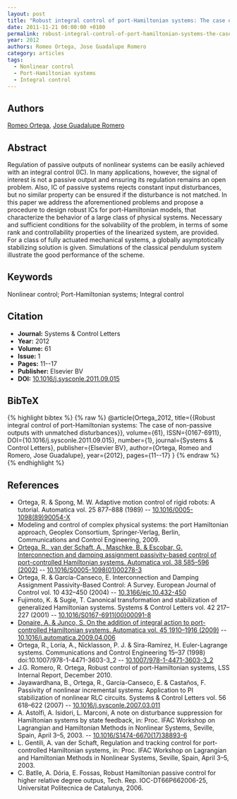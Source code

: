 ```yaml
---
layout: post
title: "Robust integral control of port-Hamiltonian systems: The case of non-passive outputs with unmatched disturbances"
date: 2011-11-21 00:00:00 +0100
permalink: robust-integral-control-of-port-hamiltonian-systems-the-case-of-non-passive-outputs-with-unmatched-disturbances
year: 2012
authors: Romeo Ortega, Jose Guadalupe Romero
category: articles
tags:
  - Nonlinear control
  - Port-Hamiltonian systems
  - Integral control
---
```

 
## Authors
[Romeo Ortega](authors/romeo_ortega), [Jose Guadalupe Romero](authors/jose_guadalupe_romero)
 
## Abstract
Regulation of passive outputs of nonlinear systems can be easily achieved with an integral control (IC). In many applications, however, the signal of interest is not a passive output and ensuring its regulation remains an open problem. Also, IC of passive systems rejects constant input disturbances, but no similar property can be ensured if the disturbance is not matched. In this paper we address the aforementioned problems and propose a procedure to design robust ICs for port-Hamiltonian models, that characterize the behavior of a large class of physical systems. Necessary and sufficient conditions for the solvability of the problem, in terms of some rank and controllability properties of the linearized system, are provided. For a class of fully actuated mechanical systems, a globally asymptotically stabilizing solution is given. Simulations of the classical pendulum system illustrate the good performance of the scheme.
 
## Keywords
Nonlinear control; Port-Hamiltonian systems; Integral control
 
## Citation
- **Journal:** Systems &amp; Control Letters
- **Year:** 2012
- **Volume:** 61
- **Issue:** 1
- **Pages:** 11--17
- **Publisher:** Elsevier BV
- **DOI:** [10.1016/j.sysconle.2011.09.015](https://doi.org/10.1016/j.sysconle.2011.09.015)
 
## BibTeX
{% highlight bibtex %}
{% raw %}
@article{Ortega_2012,
  title={{Robust integral control of port-Hamiltonian systems: The case of non-passive outputs with unmatched disturbances}},
  volume={61},
  ISSN={0167-6911},
  DOI={10.1016/j.sysconle.2011.09.015},
  number={1},
  journal={Systems &amp; Control Letters},
  publisher={Elsevier BV},
  author={Ortega, Romeo and Romero, Jose Guadalupe},
  year={2012},
  pages={11--17}
}
{% endraw %}
{% endhighlight %}
 
## References
- Ortega, R. & Spong, M. W. Adaptive motion control of rigid robots: A tutorial. Automatica vol. 25 877–888 (1989) -- [10.1016/0005-1098(89)90054-X](https://doi.org/10.1016/0005-1098(89)90054-X)
- Modeling and control of complex physical systems: the port Hamiltonian approach, Geoplex Consortium, Springer-Verlag, Berlin, Communications and Control Engineering, 2009.
- [Ortega, R., van der Schaft, A., Maschke, B. & Escobar, G. Interconnection and damping assignment passivity-based control of port-controlled Hamiltonian systems. Automatica vol. 38 585–596 (2002)](interconnection-and-damping-assignment-passivity-based-control-of-port-controlled-hamiltonian-systems) -- [10.1016/S0005-1098(01)00278-3](https://doi.org/10.1016/S0005-1098(01)00278-3)
- Ortega, R. & García-Canseco, E. Interconnection and Damping Assignment Passivity-Based Control: A Survey. European Journal of Control vol. 10 432–450 (2004) -- [10.3166/ejc.10.432-450](https://doi.org/10.3166/ejc.10.432-450)
- Fujimoto, K. & Sugie, T. Canonical transformation and stabilization of generalized Hamiltonian systems. Systems &amp; Control Letters vol. 42 217–227 (2001) -- [10.1016/S0167-6911(00)00091-8](https://doi.org/10.1016/S0167-6911(00)00091-8)
- [Donaire, A. & Junco, S. On the addition of integral action to port-controlled Hamiltonian systems. Automatica vol. 45 1910–1916 (2009)](on-the-addition-of-integral-action-to-port-controlled-hamiltonian-systems) -- [10.1016/j.automatica.2009.04.006](https://doi.org/10.1016/j.automatica.2009.04.006)
- Ortega, R., Loría, A., Nicklasson, P. J. & Sira-Ramírez, H. Euler-Lagrange systems. Communications and Control Engineering 15–37 (1998) doi:10.1007/978-1-4471-3603-3_2 -- [10.1007/978-1-4471-3603-3_2](https://doi.org/10.1007/978-1-4471-3603-3_2)
- J.G. Romero, R. Ortega, Robust control of port-Hamiltonian systems, LSS Internal Report, December 2010.
- Jayawardhana, B., Ortega, R., García-Canseco, E. & Castaños, F. Passivity of nonlinear incremental systems: Application to PI stabilization of nonlinear RLC circuits. Systems &amp; Control Letters vol. 56 618–622 (2007) -- [10.1016/j.sysconle.2007.03.011](https://doi.org/10.1016/j.sysconle.2007.03.011)
- A. Astolfi, A. Isidori, L. Marconi, A note on disturbance suppression for Hamiltonian systems by state feedback, in: Proc. IFAC Workshop on Lagrangian and Hamiltonian Methods in Nonlinear Systems, Seville, Spain, April 3–5, 2003. -- [10.1016/S1474-6670(17)38893-6](https://doi.org/10.1016/S1474-6670(17)38893-6)
- L. Gentili, A. van der Schaft, Regulation and tracking control for port-controlled Hamiltonian systems, in: Proc. IFAC Workshop on Lagrangian and Hamiltonian Methods in Nonlinear Systems, Seville, Spain, April 3–5, 2003.
- C. Batlle, A. Dória, E. Fossas, Robust Hamiltonian passive control for higher relative degree outpus, Tech. Rep. IOC-DT66P662006-25, Universitat Politecnica de Catalunya, 2006.


